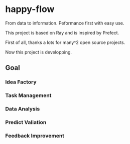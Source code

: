 # happy-flow

From data to information. Peformance first with easy use.

This project is based on Ray and is inspired by Prefect.

First of all, thanks a lots for many^2 open source projects.

Now this project is developping.

## Goal

### Idea Factory

### Task Management

### Data Analysis

### Predict Valiation

### Feedback Improvement

